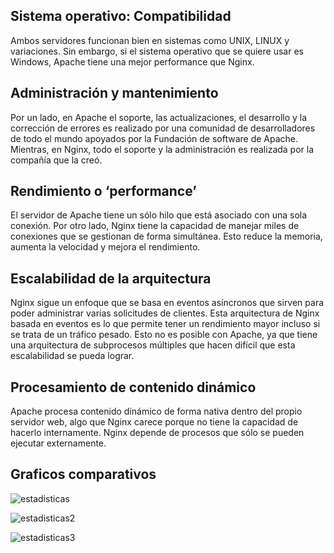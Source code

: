 ## Sistema operativo: Compatibilidad

Ambos servidores funcionan bien en sistemas como UNIX, LINUX y variaciones. Sin embargo, si el sistema operativo que se quiere usar es Windows, Apache tiene una mejor performance que Nginx. 

## Administración y mantenimiento 

Por un lado, en Apache el soporte, las actualizaciones, el desarrollo y la corrección de errores es realizado por una comunidad de desarrolladores de todo el mundo apoyados por la Fundación de software de Apache. Mientras, en Nginx, todo el soporte y la administración es realizada por la compañía que la creó. 

## Rendimiento o ‘performance’

El servidor de Apache tiene un sólo hilo que está asociado con una sola conexión. Por otro lado, Nginx tiene la capacidad de manejar miles de conexiones que se gestionan de forma simultánea. Esto reduce la memoria, aumenta la velocidad y mejora el rendimiento.

## Escalabilidad de la arquitectura 

Nginx sigue un enfoque que se basa en eventos asíncronos que sirven para poder administrar varias solicitudes de clientes. Esta arquitectura de Nginx basada en eventos es lo que permite tener un rendimiento mayor incluso si se trata de un tráfico pesado. Esto no es posible con Apache, ya que tiene una arquitectura de subprocesos múltiples que hacen difícil que esta escalabilidad se pueda lograr. 

## Procesamiento de contenido dinámico

Apache procesa contenido dinámico de forma nativa dentro del propio servidor web, algo que Nginx carece porque no tiene la capacidad de hacerlo internamente. Nginx depende de procesos que sólo se pueden ejecutar externamente.

## Graficos comparativos

![estadisticas](https://kinsta.com/es/wp-content/uploads/sites/8/2019/06/porcentaje-sitios-web-usando-nginx.jpg)

![estadisticas2](https://kinsta.com/es/wp-content/uploads/sites/8/2019/06/uso-servidor-web.png)

![estadisticas3](https://kinsta.com/es/wp-content/uploads/sites/8/2019/06/impacto-desempeno-nginx-apache-png.png)
